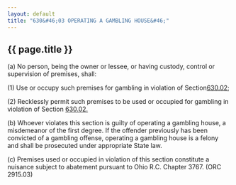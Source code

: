 ```yaml
---
layout: default 
title: "630&#46;03 OPERATING A GAMBLING HOUSE&#46;"
---
```


{{ page.title }}
----------------

​(a) No person, being the owner or lessee, or having custody, control or
supervision of premises, shall:

​(1) Use or occupy such premises for gambling in violation of
Section[630.02](2f007661.html);

​(2) Recklessly permit such premises to be used or occupied for gambling
in violation of Section [630.02.](2f007661.html)

​(b) Whoever violates this section is guilty of operating a gambling
house, a misdemeanor of the first degree. If the offender previously has
been convicted of a gambling offense, operating a gambling house is a
felony and shall be prosecuted under appropriate State law.

​(c) Premises used or occupied in violation of this section constitute a
nuisance subject to abatement pursuant to Ohio R.C. Chapter 3767. (ORC
2915.03)
